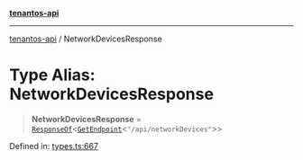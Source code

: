 [**tenantos-api**](../README.md)

***

[tenantos-api](../globals.md) / NetworkDevicesResponse

# Type Alias: NetworkDevicesResponse

> **NetworkDevicesResponse** = [`ResponseOf`](ResponseOf.md)\<[`GetEndpoint`](GetEndpoint.md)\<`"/api/networkDevices"`\>\>

Defined in: [types.ts:667](https://github.com/shadmanZero/tenantos-api/blob/b1ba837cafbeb4e057ec12e90b81a7c5ea5b383f/src/types.ts#L667)

